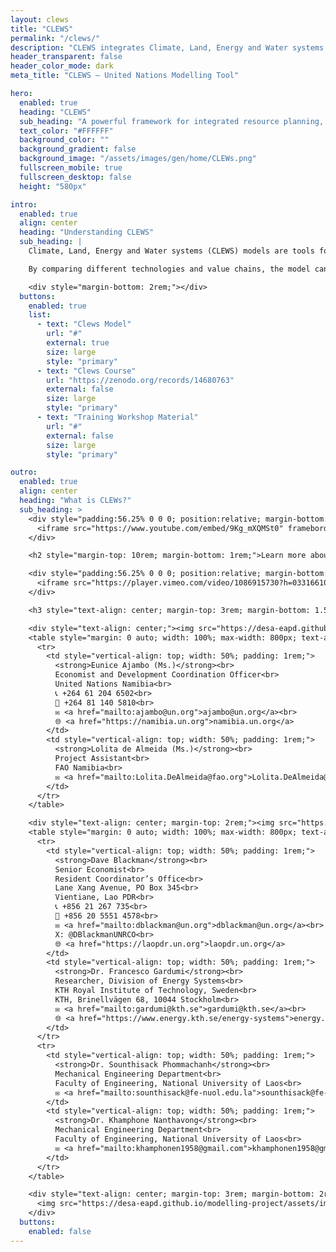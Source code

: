 ```yaml
---
layout: clews
title: "CLEWS"
permalink: "/clews/"
description: "CLEWS integrates Climate, Land, Energy and Water systems to support sustainable development strategies."
header_transparent: false
header_color_mode: dark
meta_title: "CLEWS – United Nations Modelling Tool"

hero:
  enabled: true
  heading: "CLEWS"
  sub_heading: "A powerful framework for integrated resource planning, helping governments align strategies with sustainability goals."
  text_color: "#FFFFFF"
  background_color: ""
  background_gradient: false
  background_image: "/assets/images/gen/home/CLEWs.png"
  fullscreen_mobile: true
  fullscreen_desktop: false
  height: "580px"

intro:
  enabled: true
  align: center
  heading: "Understanding CLEWS"
  sub_heading: |
    Climate, Land, Energy and Water systems (CLEWS) models are tools for simultaneous consideration of food, energy and water security. They are designed to assess how production and use of these resources may contribute to climate change, and how climate change may affect these resource systems.

    By comparing different technologies and value chains, the model can identify pressure points and indicate synergies and trade-offs to reach development goals. CLEWS can analyze policy decisions on issues such as climate action, competition for water and agricultural modernization.

    <div style="margin-bottom: 2rem;"></div>
  buttons:
    enabled: true
    list:
      - text: "Clews Model"
        url: "#"
        external: true
        size: large
        style: "primary"
      - text: "Clews Course"
        url: "https://zenodo.org/records/14680763"
        external: false
        size: large
        style: "primary"
      - text: "Training Workshop Material"
        url: "#"
        external: false
        size: large
        style: "primary"

outro:
  enabled: true
  align: center
  heading: "What is CLEWs?"
  sub_heading: >
    <div style="padding:56.25% 0 0 0; position:relative; margin-bottom: 5rem;">
      <iframe src="https://www.youtube.com/embed/9Kg_mXQMSt0" frameborder="0" allowfullscreen style="position:absolute; top:0; left:0; width:100%; height:100%;" title="YouTube Video"></iframe>
    </div>

    <h2 style="margin-top: 10rem; margin-bottom: 1rem;">Learn more about how the CLEWs model is supporting the work of different sectors</h2>

    <div style="padding:56.25% 0 0 0; position:relative; margin-bottom: 5rem;">
      <iframe src="https://player.vimeo.com/video/1086915730?h=0331661007" frameborder="0" allowfullscreen style="position:absolute; top:0; left:0; width:100%; height:100%;" title="Vimeo Video"></iframe>
    </div>

    <h3 style="text-align: center; margin-top: 3rem; margin-bottom: 1.5rem;"><u>Contact Information</u></h3>

    <div style="text-align: center;"><img src="https://desa-eapd.github.io/modelling-project/assets/images/gen/blog/namibia_flag.png" alt="Namibia Flag" style="height: 50px; margin-bottom: 1rem;"></div>
    <table style="margin: 0 auto; width: 100%; max-width: 800px; text-align: left;">
      <tr>
        <td style="vertical-align: top; width: 50%; padding: 1rem;">
          <strong>Eunice Ajambo (Ms.)</strong><br>
          Economist and Development Coordination Officer<br>
          United Nations Namibia<br>
          📞 +264 61 204 6502<br>
          📱 +264 81 140 5810<br>
          ✉️ <a href="mailto:ajambo@un.org">ajambo@un.org</a><br>
          🌐 <a href="https://namibia.un.org">namibia.un.org</a>
        </td>
        <td style="vertical-align: top; width: 50%; padding: 1rem;">
          <strong>Lolita de Almeida (Ms.)</strong><br>
          Project Assistant<br>
          FAO Namibia<br>
          ✉️ <a href="mailto:Lolita.DeAlmeida@fao.org">Lolita.DeAlmeida@fao.org</a>
        </td>
      </tr>
    </table>

    <div style="text-align: center; margin-top: 2rem;"><img src="https://desa-eapd.github.io/modelling-project/assets/images/gen/blog/laos_flag.png" alt="Laos Flag" style="height: 50px; margin-bottom: 1rem;"></div>
    <table style="margin: 0 auto; width: 100%; max-width: 800px; text-align: left;">
      <tr>
        <td style="vertical-align: top; width: 50%; padding: 1rem;">
          <strong>Dave Blackman</strong><br>
          Senior Economist<br>
          Resident Coordinator’s Office<br>
          Lane Xang Avenue, PO Box 345<br>
          Vientiane, Lao PDR<br>
          📞 +856 21 267 735<br>
          📱 +856 20 5551 4578<br>
          ✉️ <a href="mailto:dblackman@un.org">dblackman@un.org</a><br>
          X: @DBlackmanUNRCO<br>
          🌐 <a href="https://laopdr.un.org">laopdr.un.org</a>
        </td>
        <td style="vertical-align: top; width: 50%; padding: 1rem;">
          <strong>Dr. Francesco Gardumi</strong><br>
          Researcher, Division of Energy Systems<br>
          KTH Royal Institute of Technology, Sweden<br>
          KTH, Brinellvägen 68, 10044 Stockholm<br>
          ✉️ <a href="mailto:gardumi@kth.se">gardumi@kth.se</a><br>
          🌐 <a href="https://www.energy.kth.se/energy-systems">energy.kth.se</a> | <a href="http://www.osemosys.org">osemosys.org</a>
        </td>
      </tr>
      <tr>
        <td style="vertical-align: top; width: 50%; padding: 1rem;">
          <strong>Dr. Sounthisack Phommachanh</strong><br>
          Mechanical Engineering Department<br>
          Faculty of Engineering, National University of Laos<br>
          ✉️ <a href="mailto:sounthisack@fe-nuol.edu.la">sounthisack@fe-nuol.edu.la</a>
        </td>
        <td style="vertical-align: top; width: 50%; padding: 1rem;">
          <strong>Dr. Khamphone Nanthavong</strong><br>
          Mechanical Engineering Department<br>
          Faculty of Engineering, National University of Laos<br>
          ✉️ <a href="mailto:khamphonen1958@gmail.com">khamphonen1958@gmail.com</a>
        </td>
      </tr>
    </table>

    <div style="text-align: center; margin-top: 3rem; margin-bottom: 2rem;">
      <img src="https://desa-eapd.github.io/modelling-project/assets/images/gen/blog/zambia_flag.png" alt="Zambia Flag" style="height: 50px;">
    </div>
  buttons:
    enabled: false
---
```

